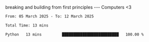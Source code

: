 breaking and building from first principles --- Computers <3

<!--START_SECTION:waka-->

```txt
From: 05 March 2025 - To: 12 March 2025

Total Time: 13 mins

Python   13 mins         █████████████████████████   100.00 %
```

<!--END_SECTION:waka-->
